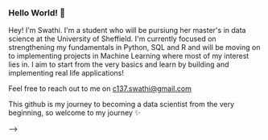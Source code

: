 ### Hello World! 👀

Hey! I'm Swathi. I'm a student who will be pursiung her master's in data science at the University of Sheffield. I'm currently focused on strengthening my fundamentals in Python, SQL and R and will be moving on to implementing projects in Machine Learning where most of my interest lies in. I aim to start from the very basics and learn by building and implementing real life applications!

Feel free to reach out to me on c137.swathi@gmail.com

This github is my journey to becoming a data scientist from the very beginning, so welcome to my journey ✨

-->

